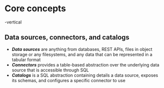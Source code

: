 # Core concepts

-vertical

## Data sources, connectors, and catalogs

* ***Data sources*** are anything from databases, REST APIs, files in object
  storage or any filesystems, and any data that can be represented in a tabular
  format
* ***Connectors*** provides a table-based abstraction over the underlying data
  source that is accessible through SQL
* ***Catalogs*** is a SQL abstraction containing details a data source, exposes
  its schemas, and configures a specific connector to use 
